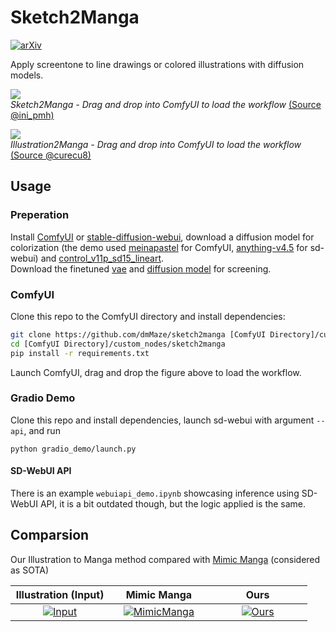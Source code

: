 # Sketch2Manga

[![arXiv](https://img.shields.io/badge/arXiv-2403.08266-<COLOR>)](https://arxiv.org/abs/2403.08266)

Apply screentone to line drawings or colored illustrations with diffusion models.

<p float="center">
  <img src="https://github.com/dmMaze/sketch2manga/assets/51270320/85098012-68d8-471f-b8ed-0476d856cce5" />
  <br>
    <em>Sketch2Manga - Drag and drop into ComfyUI to load the workflow </em>
  <a href="https://twitter.com/ini_pmh/status/715578786830417921/photo/1">(Source @ini_pmh)</a>
</p>

<p float="center">
  <img src="https://github.com/dmMaze/sketch2manga/assets/51270320/ecaf6632-e108-4a8d-9e7e-8882bdb2e620" />
  <br>
    <em>Illustration2Manga - Drag and drop into ComfyUI to load the workflow </em>
  <a href="https://danbooru.donmai.us/posts/5493050">(Source @curecu8)</a>
</p>




## Usage

### Preperation
Install [ComfyUI](https://github.com/comfyanonymous/ComfyUI) or [stable-diffusion-webui](https://github.com/AUTOMATIC1111/stable-diffusion-webui), download a diffusion model for colorization (the demo used [meinapastel](https://civitai.com/models/11866/meinapastel) for ComfyUI, [anything-v4.5](https://huggingface.co/ckpt/anything-v4.5-vae-swapped/tree/main) for sd-webui) and [control_v11p_sd15_lineart](https://huggingface.co/lllyasviel/ControlNet-v1-1/blob/main/control_v11p_sd15_lineart.pth).  
Download the finetuned [vae](https://huggingface.co/dreMaz/sketch2manga/blob/main/vae/mangatone_default.ckpt) and [diffusion model](https://huggingface.co/dreMaz/sketch2manga/blob/main/mangatone.ckpt) for screening.

### ComfyUI
Clone this repo to the ComfyUI directory and install dependencies:
``` bash
git clone https://github.com/dmMaze/sketch2manga [ComfyUI Directory]/custom_nodes/sketch2manga
cd [ComfyUI Directory]/custom_nodes/sketch2manga 
pip install -r requirements.txt
```
Launch ComfyUI, drag and drop the figure above to load the workflow.

### Gradio Demo
Clone this repo and install dependencies, launch sd-webui with argument ```--api```, and run
```
python gradio_demo/launch.py
```

#### SD-WebUI API
There is an example ```webuiapi_demo.ipynb``` showcasing inference using SD-WebUI API, it is a bit outdated though, but the logic applied is the same.

## Comparsion
Our Illustration to Manga method compared with [Mimic Manga](https://lllyasviel.github.io/MangaFilter/) (considered as SOTA)
<table>
  <thead>
    <tr>
      <th align="center" width="33%">Illustration (Input)</th>
      <th align="center" width="33%">Mimic Manga</th>
      <th align="center" width="33%">Ours</th>
    </tr>
  </thead>
  <tbody>
    <tr>
      <td align="center" >
        <a href="https://github.com/dmMaze/sketch2manga/assets/51270320/50977ee7-d1a6-4fa0-a0b3-7cbb22b4b317">
          <img alt="Input" src="https://github.com/dmMaze/sketch2manga/assets/51270320/50977ee7-d1a6-4fa0-a0b3-7cbb22b4b317" />
        </a>
      </td>
      <td align="center">
        <a href="https://github.com/dmMaze/sketch2manga/assets/51270320/75704188-3d2e-4358-8142-f17ecdf06c84">
          <img alt="MimicManga" src="https://github.com/dmMaze/sketch2manga/assets/51270320/75704188-3d2e-4358-8142-f17ecdf06c84" />
        </a>
      </td>
      <td align="center" >
        <a href="https://github.com/dmMaze/sketch2manga/assets/51270320/2ad2947d-aaf9-428e-bace-d33a3b9679e3">
          <img alt="Ours" src="https://github.com/dmMaze/sketch2manga/assets/51270320/2ad2947d-aaf9-428e-bace-d33a3b9679e3" />
        </a>
      </td>
    </tr>
  </tbody>
</table>



